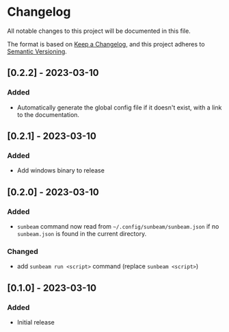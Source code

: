 # Changelog

All notable changes to this project will be documented in this file.

The format is based on [Keep a Changelog](https://keepachangelog.com/en/1.0.0/),
and this project adheres to [Semantic Versioning](https://semver.org/spec/v2.0.0.html).

## [0.2.2] - 2023-03-10

### Added

- Automatically generate the global config file if it doesn't exist, with a link to the documentation.

## [0.2.1] - 2023-03-10

### Added

- Add windows binary to release

## [0.2.0] - 2023-03-10

### Added

- `sunbeam` command now read from `~/.config/sunbeam/sunbeam.json` if no `sunbeam.json` is found in the current directory.

### Changed

- add `sunbeam run <script>` command (replace `sunbeam <script>`)

## [0.1.0] - 2023-03-10

### Added

- Initial release
